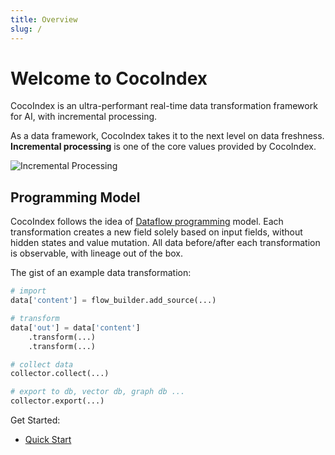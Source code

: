 ```yaml
---
title: Overview
slug: /
---
```


# Welcome to CocoIndex

CocoIndex is an ultra-performant real-time data transformation framework for AI, with incremental processing.

As a data framework, CocoIndex takes it to the next level on data freshness. **Incremental processing** is one of the core values provided by CocoIndex.

![Incremental Processing](/img/incremental-etl.gif)

## Programming Model
CocoIndex follows the idea of [Dataflow programming](https://en.wikipedia.org/wiki/Dataflow_programming) model. Each transformation creates a new field solely based on input fields, without hidden states and value mutation. All data before/after each transformation is observable, with lineage out of the box.

The gist of an example data transformation:
```python
# import
data['content'] = flow_builder.add_source(...)

# transform
data['out'] = data['content']
    .transform(...)
    .transform(...)

# collect data
collector.collect(...)

# export to db, vector db, graph db ...
collector.export(...)
```

Get Started:
- [Quick Start](https://cocoindex.io/docs/getting_started/quickstart)
